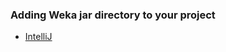 ### Adding Weka jar directory to your project
* [IntelliJ](http://stackoverflow.com/questions/1051640/correct-way-to-add-external-jars-lib-jar-to-an-intellij-idea-project)
